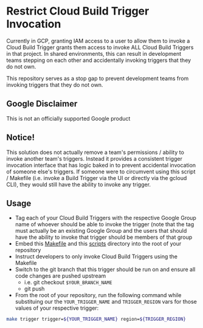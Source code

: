 # Restrict Cloud Build Trigger Invocation
Currently in GCP, granting IAM access to a user to allow them to invoke a Cloud Build Trigger grants them access to invoke ALL Cloud Build Triggers in that project. In shared environments, this can result in development teams stepping on each other and accidentally invoking triggers that they do not own.
    
  
This repository serves as a stop gap to prevent development teams from invoking triggers that they do not own.
   
## Google Disclaimer
This is not an officially supported Google product
  
## Notice!
This solution does not actually remove a team's permissions / ability to invoke another team's triggers. Instead it provides a consistent trigger invocation interface that has logic baked in to prevent accidental invocation of someone else's triggers. If someone were to circumvent using this script / Makefile (i.e. invoke a Build Trigger via the UI or directly via the gcloud CLI), they would still have the ability to invoke any trigger.
  
  
## Usage
- Tag each of your Cloud Build Triggers with the respective Google Group name of whoever should be able to invoke the trigger (note that the tag must actually be an existing Google Group and the users that should have the ability to invoke that trigger should be members of that group
- Embed this [Makefile](./Makefile) and this [scripts](./scripts/) directory into the root of your repository
- Instruct developers to only invoke Cloud Build Triggers using the Makefile
- Switch to the git branch that this trigger should be run on and ensure all code changes are pushed upstream
    - i.e. git checkout `$YOUR_BRANCH_NAME`
    - git push
- From the root of your repository, run the following command while substituing our the `YOUR_TRIGGER_NAME` and `TRIGGER_REGION` vars for those values of your respective trigger:

```bash
make trigger trigger=${YOUR_TRIGGER_NAME} region=${TRIGGER_REGION}
```